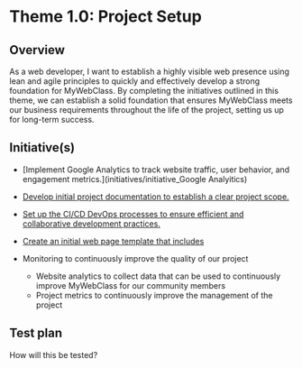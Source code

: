 # Theme 1.0: Project Setup
## Overview
As a web developer, I want to establish a highly visible web presence using lean and agile principles to quickly and 
effectively develop a strong foundation for MyWebClass. By completing the initiatives outlined in this theme, we can 
establish a solid foundation that ensures MyWebClass meets our business requirements throughout the life of the project,
setting us up for long-term success.
## Initiative(s)

* [Implement Google Analytics to track website traffic, user behavior, and engagement metrics.](initiatives/initiative_Google Analyitics)
* [Develop initial project documentation to establish a clear project scope.](initiatives/documentation_initiative.md)
* [Set up the CI/CD DevOps processes to ensure efficient and collaborative development practices.](initiatives/initiative_devops.md)
* [Create an initial web page template that includes](initiatives/initiative_webpage_template.md)

* Monitoring to continuously improve the quality of our project
  * Website analytics to collect data that can be used to continuously improve MyWebClass for our community members
  * Project metrics to continuously improve the management of the project

## Test plan
How will this be tested?